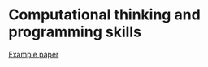# Computational thinking and programming skills

[Example paper](https://filestore.aqa.org.uk/resources/computing/AQA-85251B-SQP-S1.PDF)
